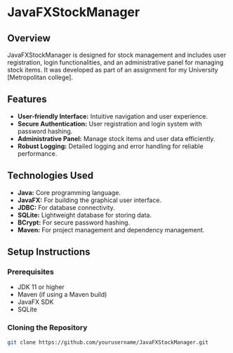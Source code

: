 # JavaFXStockManager

## Overview
JavaFXStockManager is designed for stock management and includes user registration, login functionalities, and an administrative panel for managing stock items. It was developed as part of an assignment for my University [Metropolitan college].

## Features
- **User-friendly Interface:** Intuitive navigation and user experience.
- **Secure Authentication:** User registration and login system with password hashing.
- **Administrative Panel:** Manage stock items and user data efficiently.
- **Robust Logging:** Detailed logging and error handling for reliable performance.

## Technologies Used
- **Java:** Core programming language.
- **JavaFX:** For building the graphical user interface.
- **JDBC:** For database connectivity.
- **SQLite:** Lightweight database for storing data.
- **BCrypt:** For secure password hashing.
- **Maven:** For project management and dependency management.

## Setup Instructions

### Prerequisites
- JDK 11 or higher
- Maven (if using a Maven build)
- JavaFX SDK
- SQLite

### Cloning the Repository
```bash
git clone https://github.com/yourusername/JavaFXStockManager.git
